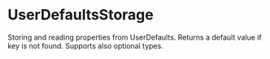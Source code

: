# UserDefaultsStorage

Storing and reading properties from UserDefaults. Returns a default value if key is not found. Supports also optional types.

